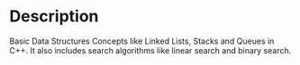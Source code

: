 # Description

Basic Data Structures Concepts like Linked Lists, Stacks and Queues in C++. It also includes search algorithms like linear search and binary search.